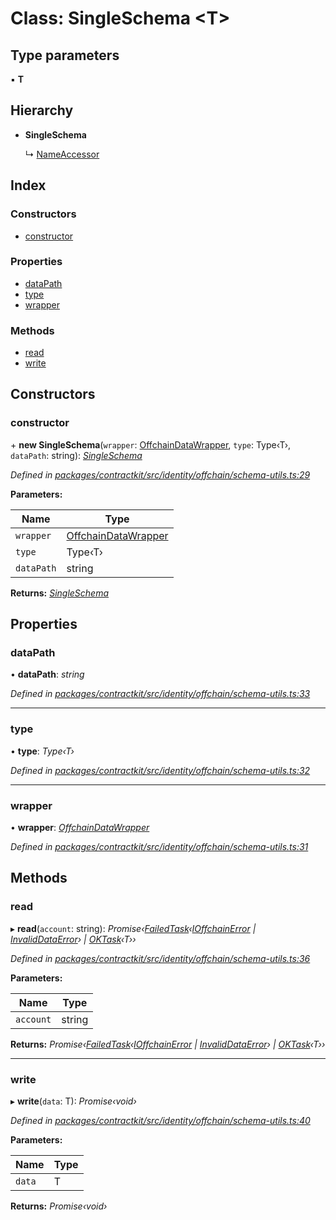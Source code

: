 # Class: SingleSchema <**T**>

## Type parameters

▪ **T**

## Hierarchy

* **SingleSchema**

  ↳ [NameAccessor](_identity_offchain_schemas_.nameaccessor.md)

## Index

### Constructors

* [constructor](_identity_offchain_schema_utils_.singleschema.md#constructor)

### Properties

* [dataPath](_identity_offchain_schema_utils_.singleschema.md#datapath)
* [type](_identity_offchain_schema_utils_.singleschema.md#type)
* [wrapper](_identity_offchain_schema_utils_.singleschema.md#wrapper)

### Methods

* [read](_identity_offchain_schema_utils_.singleschema.md#read)
* [write](_identity_offchain_schema_utils_.singleschema.md#write)

## Constructors

###  constructor

\+ **new SingleSchema**(`wrapper`: [OffchainDataWrapper](_identity_offchain_data_wrapper_.offchaindatawrapper.md), `type`: Type‹T›, `dataPath`: string): *[SingleSchema](_identity_offchain_schema_utils_.singleschema.md)*

*Defined in [packages/contractkit/src/identity/offchain/schema-utils.ts:29](https://github.com/celo-org/celo-monorepo/blob/master/packages/contractkit/src/identity/offchain/schema-utils.ts#L29)*

**Parameters:**

Name | Type |
------ | ------ |
`wrapper` | [OffchainDataWrapper](_identity_offchain_data_wrapper_.offchaindatawrapper.md) |
`type` | Type‹T› |
`dataPath` | string |

**Returns:** *[SingleSchema](_identity_offchain_schema_utils_.singleschema.md)*

## Properties

###  dataPath

• **dataPath**: *string*

*Defined in [packages/contractkit/src/identity/offchain/schema-utils.ts:33](https://github.com/celo-org/celo-monorepo/blob/master/packages/contractkit/src/identity/offchain/schema-utils.ts#L33)*

___

###  type

• **type**: *Type‹T›*

*Defined in [packages/contractkit/src/identity/offchain/schema-utils.ts:32](https://github.com/celo-org/celo-monorepo/blob/master/packages/contractkit/src/identity/offchain/schema-utils.ts#L32)*

___

###  wrapper

• **wrapper**: *[OffchainDataWrapper](_identity_offchain_data_wrapper_.offchaindatawrapper.md)*

*Defined in [packages/contractkit/src/identity/offchain/schema-utils.ts:31](https://github.com/celo-org/celo-monorepo/blob/master/packages/contractkit/src/identity/offchain/schema-utils.ts#L31)*

## Methods

###  read

▸ **read**(`account`: string): *Promise‹[FailedTask](../interfaces/_identity_task_.failedtask.md)‹[IOffchainError](../interfaces/_identity_offchain_schema_utils_.ioffchainerror.md) | [InvalidDataError](../interfaces/_identity_offchain_schema_utils_.invaliddataerror.md)› | [OKTask](../interfaces/_identity_task_.oktask.md)‹T››*

*Defined in [packages/contractkit/src/identity/offchain/schema-utils.ts:36](https://github.com/celo-org/celo-monorepo/blob/master/packages/contractkit/src/identity/offchain/schema-utils.ts#L36)*

**Parameters:**

Name | Type |
------ | ------ |
`account` | string |

**Returns:** *Promise‹[FailedTask](../interfaces/_identity_task_.failedtask.md)‹[IOffchainError](../interfaces/_identity_offchain_schema_utils_.ioffchainerror.md) | [InvalidDataError](../interfaces/_identity_offchain_schema_utils_.invaliddataerror.md)› | [OKTask](../interfaces/_identity_task_.oktask.md)‹T››*

___

###  write

▸ **write**(`data`: T): *Promise‹void›*

*Defined in [packages/contractkit/src/identity/offchain/schema-utils.ts:40](https://github.com/celo-org/celo-monorepo/blob/master/packages/contractkit/src/identity/offchain/schema-utils.ts#L40)*

**Parameters:**

Name | Type |
------ | ------ |
`data` | T |

**Returns:** *Promise‹void›*
